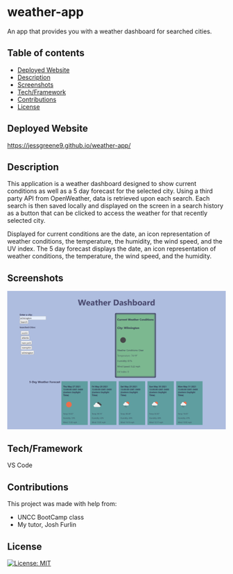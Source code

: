 # weather-app
An app that provides you with a weather dashboard for searched cities. 

## Table of contents
- [Deployed Website](#deployedwebsite)
- [Description](#description)
- [Screenshots](#screenshots)
- [Tech/Framework](#tech/framework)
- [Contributions](#contributions)
- [License](#license)

## Deployed Website

 https://jessgreene9.github.io/weather-app/


## Description

This application is a weather dashboard designed to show current conditions as well as a 5 day forecast for the selected city. Using a third party API from OpenWeather, data is retrieved upon each search. Each search is then saved locally and displayed on the screen in a search history as a button that can be clicked to access the weather for that recently selected city. 

Displayed for current conditions are the date, an icon representation of weather conditions, the temperature, the humidity, the wind speed, and the UV index. The 5 day forecast displays the date, an icon representation of weather conditions, the temperature, the wind speed, and the humidity. 

## Screenshots

<img src="./assets/images/screenshot-weather.png">



## Tech/Framework

VS Code

## Contributions

This project was made with help from:

* UNCC BootCamp class
* My tutor, Josh Furlin



## License

[![License: MIT](https://img.shields.io/badge/License-MIT-yellow.svg)](https://opensource.org/licenses/MIT)
